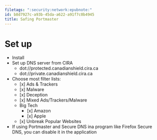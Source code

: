 ```yaml
---
filetags: ":security:network:epubnote:"
id: b8d7927c-a93b-45da-a622-a91f7c0b4945
title: Safing Portmaster
---
```


# Set up

- Install
- Set up DNS server from CIRA
  - dot://protected.canadianshield.cira.ca
  - dot://private.canadianshield.cira.ca
- Choose most filter lists:
  - \[x\] Ads & Trackers
  - \[x\] Malware
  - \[x\] Deception
  - \[x\] Mixed Ads/Trackers/Malware
  - Big Tech
    - \[x\] Amazon
    - \[x\] Apple
  - \[x\] Unbreak Popular Websites
- If using Portmaster and Secure DNS ina program like Firefox Secure
  DNS, you can disable it in the application
